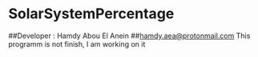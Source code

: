 # SolarSystemPercentage 
 ##Developer : Hamdy Abou El Anein 
 ##hamdy.aea@protonmail.com 
 This programm is not finish, I am working on it
